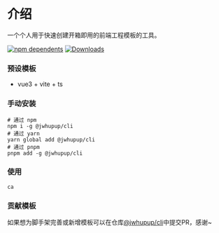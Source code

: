 # 介绍

一个个人用于快速创建开箱即用的前端工程模板的工具。

[![npm dependents](https://badgen.net/npm/dependents/@jwhupup/cli)](https://www.npmjs.com/package/@jwhupup/cli?activeTab=dependents)
[![Downloads](https://badgen.net/npm/dt/@jwhupup/cli)](https://www.npmjs.com/package/@jwhupup/cli)

### 预设模板

- vue3 + vite + ts

### 手动安装

```shell
# 通过 npm
npm i -g @jwhupup/cli
# 通过 yarn
yarn global add @jwhupup/cli
# 通过 pnpm
pnpm add -g @jwhupup/cli
```

### 使用

```shell
ca
```

### 贡献模板

如果想为脚手架完善或新增模板可以在仓库[@jwhupup/cli](https://github.com/jwhupup/cli)中提交PR，感谢~